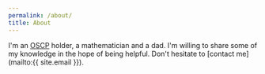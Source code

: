 ```yaml
---
permalink: /about/
title: About
---
```

I'm an [OSCP](https://www.offensive-security.com/pwk-oscp/) holder, a mathematician and a dad. I'm willing to share some of my knowledge in the hope of being helpful. Don't hesitate to [contact me](mailto:{{ site.email }}).
